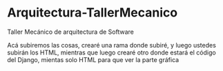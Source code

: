 # Arquitectura-TallerMecanico
Taller Mecánico de arquitectura de Software

Acá subiremos las cosas, crearé una rama donde subiré, y luego ustedes subirán los HTML, mientras que luego crearé otro donde estará el código del Django, 
mientas solo HTML para que ver la parte gráfica 
